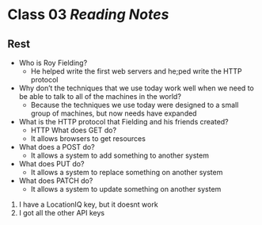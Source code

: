# Class 03 *Reading Notes*

## Rest

- Who is Roy Fielding?
  - He helped write the first web servers and he;ped write the HTTP protocol
- Why don’t the techniques that we use today work well when we need to be able to talk to all of the machines in the world?
  - Because the techniques we use today were designed to a small group of machines, but now needs have expanded
- What is the HTTP protocol that Fielding and his friends created?  
  - HTTP
  What does GET do?
  - It allows browsers to get resources
- What does a POST do?
  - It allows a system to add something to another system
- What does PUT do?
  - It allows a system to replace something on another system
- What does PATCH do?
  - It allows a system to  update something on another system

1. I have a LocationIQ key, but it doesnt work
2. I got all the other API keys

